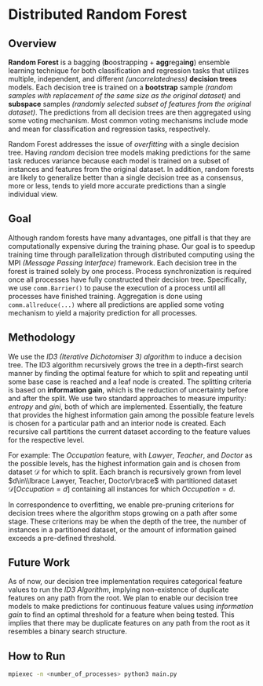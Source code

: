 # Distributed Random Forest
## Overview
**Random Forest** is a bagging (**b**oostrapping + **agg**rega**ing**) ensemble learning technique for both classification and regression tasks that utilizes multiple, independent, and different *(uncorrelatedness)* **decision trees** models. Each decision tree is trained on a **bootstrap** sample *(random samples with replacement of the same size as the original dataset)* and **subspace** samples *(randomly selected subset of features from the original dataset)*. The predictions from all decision trees are then aggregated using some voting mechanism. Most common voting mechanisms include mode and mean for classification and regression tasks, respectively.

Random Forest addresses the issue of *overfitting* with a single decision tree. Having *random* decision tree models making predictions for the same task reduces variance because each model is trained on a subset of instances and features from the original dataset. In addition, random forests are likely to generalize better than a single decision tree as a consensus, more or less, tends to yield more accurate predictions than a single individual view.

## Goal
Although random forests have many advantages, one pitfall is that they are computationally expensive during the training phase. Our goal is to speedup training time through parallelization through distributed computing using the MPI *(Message Passing Interface)* framework. Each decision tree in the forest is trained solely by one process. Process synchronization is required once all processes have fully constructed their decision tree. Specifically, we use ```comm.Barrier()``` to pause the execution of a process until all processes have finished training. Aggregation is done using ```comm.allreduce(...)``` where all predictions are applied some voting mechanism to yield a majority prediction for all processes.

## Methodology
We use the *ID3 (Iterative Dichotomiser 3) algorithm* to induce a decision tree. The ID3 algorithm recursively grows the tree in a depth-first search manner by finding the optimal feature for which to split and repeating until some base case is reached and a leaf node is created. The splitting criteria is based on **information gain**, which is the reduction of uncertainty before and after the split. We use two standard approaches to measure impurity: *entropy* and *gini*, both of which are implemented. Essentially, the feature that provides the highest information gain among the possible feature levels is chosen for a particular path and an interior node is created. Each recursive call partitions the current dataset according to the feature values for the respective level.

For example: The $Occupation$ feature, with $Lawyer$, $Teacher$, and $Doctor$ as the possible levels, has the highest information gain and is chosen from dataset $\mathcal{D}$ for which to split. Each branch is recursively grown from level $d\in\\lbrace Lawyer, Teacher, Doctor\rbrace$ with partitioned dataset $\mathcal{D}[Occupation=d]$ containing all instances for which $Occupation=d$.

In correspondence to overfitting, we enable pre-pruning criterions for decision trees where the algorithm stops growing on a path after some stage. These criterions may be when the depth of the tree, the number of instances in a partitioned dataset, or the amount of information gained exceeds a pre-defined threshold.

## Future Work
As of now, our decision tree implementation requires categorical feature values to run the *ID3 Algorithm*, implying non-existence of duplicate features on any path from the root. We plan to enable our decision tree models to make predictions for continuous feature values using *information gain* to find an optimal threshold for a feature when being tested. This implies that there may be duplicate features on any path from the root as it resembles a binary search structure.

## How to Run
```bash
mpiexec -n <number_of_processes> python3 main.py
```
